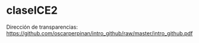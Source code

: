 # claseICE2
 Dirección de transparencias:
 https://github.com/oscarperpinan/intro_github/raw/master/intro_github.pdf
